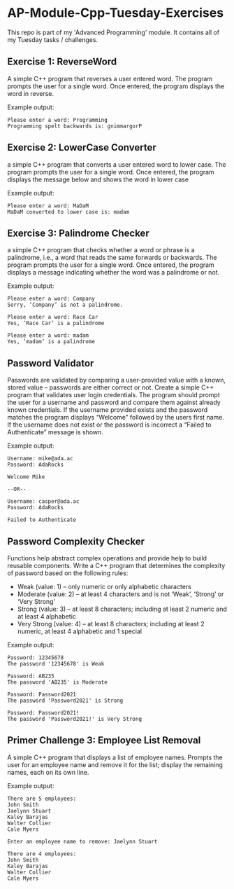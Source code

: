 # AP-Module-Cpp-Tuesday-Exercises
This repo is part of my 'Advanced Programming' module. It contains all of my Tuesday tasks / challenges.

## Exercise 1: ReverseWord
A simple C++ program that reverses a user entered word. The program prompts the user for a single word. Once entered, the program displays the word in reverse.

Example output:
```
Please enter a word: Programming
Programming spelt backwards is: gnimmargorP
```

## Exercise 2: LowerCase Converter
a simple C++ program that converts a user entered word to lower case. The program prompts the user for a single word. Once entered, the program displays the message below and shows the word in lower case

Example output:
```
Please enter a word: MaDaM
MaDaM converted to lower case is: madam
```

## Exercise 3: Palindrome Checker
a simple C++ program that checks whether a word or phrase is a palindrome, i.e., a word that reads the same forwards or backwards. The program prompts the user for a single word. Once entered, the program displays a message indicating whether the word was a palindrome or not.

Example output:
```
Please enter a word: Company
Sorry, ‘Company’ is not a palindrome.

Please enter a word: Race Car
Yes, ‘Race Car’ is a palindrome

Please enter a word: madam
Yes, ‘madam’ is a palindrome
```

## Password Validator
Passwords are validated by comparing a user-provided value with a known, stored value – passwords are either correct or not. Create a simple C++ program that validates user login credentials. The program should prompt the user for a username and password and compare them against already known credentials. If the username provided exists and the password matches the program displays “Welcome” followed by the users first name. If the username does not exist or the password is incorrect a “Failed to Authenticate” message is shown.

Example output:
```
Username: mike@ada.ac
Password: AdaRocks

Welcome Mike

--OR--

Username: casper@ada.ac
Password: AdaRocks

Failed to Authenticate
```

## Password Complexity Checker
Functions help abstract complex operations and provide help to build reusable components.
Write a C++ program that determines the complexity of password based on the following rules:
* Weak (value: 1) – only numeric or only alphabetic characters
* Moderate (value: 2) – at least 4 characters and is not ‘Weak’, ‘Strong’ or ‘Very Strong’
* Strong (value: 3) – at least 8 characters; including at least 2 numeric and at least 4 alphabetic
* Very Strong (value: 4) – at least 8 characters; including at least 2 numeric, at least 4 alphabetic and 1 special

Example output:
```
Password: 12345678
The password '12345678' is Weak

Password: AB235
The password 'AB235' is Moderate

Password: Password2021
The password 'Password2021' is Strong

Password: Password2021!
The password 'Password2021!' is Very Strong
```

## Primer Challenge 3: Employee List Removal
A simple C++ program that displays a list of employee names. Prompts the user for an employee name and remove it for the list; display the remaining names, each on its own line.

Example output:
```
There are 5 employees:
John Smith
Jaelynn Stuart
Kaley Barajas
Walter Collier
Cale Myers

Enter an employee name to remove: Jaelynn Stuart

There are 4 employees:
John Smith
Kaley Barajas
Walter Collier
Cale Myers
```
